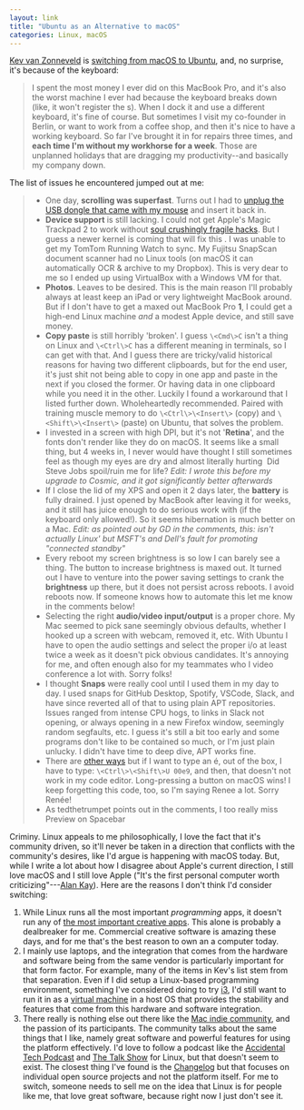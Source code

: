 ```yaml
---
layout: link
title: "Ubuntu as an Alternative to macOS"
categories: Linux, macOS
---
```


[Kev van Zonneveld](https://twitter.com/kvz) is [switching from macOS to Ubuntu](https://kvz.io/tobuntu.html), and, no surprise, it's because of the keyboard:

> I spent the most money I ever did on this MacBook Pro, and it's also the worst machine I ever had because the keyboard breaks down (like, it won't register the s). When I dock it and use a different keyboard, it's fine of course. But sometimes I visit my co-founder in Berlin, or want to work from a coffee shop, and then it's nice to have a working keyboard. So far I've brought it in for repairs three times, and **each time I'm without my workhorse for a week**. Those are unplanned holidays that are dragging my productivity--and basically my company down.

The list of issues he encountered jumped out at me:

> - One day, **scrolling was superfast**. Turns out I had to [unplug the USB dongle that came with my mouse](https://askubuntu.com/a/360045/2222) and insert it back in.
> - **Device support** is still lacking. I could not get Apple's Magic Trackpad 2 to work without [soul crushingly fragile hacks](https://www.reddit.com/r/linuxquestions/comments/7pxl5u/is_the_magic_trackpad_2_usable_in_ubuntu_wired_or/). But I guess a newer kernel is coming that will fix this . I was unable to get my TomTom Running Watch to sync. My Fujitsu SnapScan document scanner had no Linux tools (on macOS it can automatically OCR & archive to my Dropbox). This is very dear to me so I ended up using VirtualBox with a Windows VM for that.
> - **Photos**. Leaves to be desired. This is the main reason I'll probably always at least keep an iPad or very lightweight MacBook around. But if I don't have to get a maxed out MacBook Pro **1**, I could get a high-end Linux machine *and* a modest Apple device, and still save money.
> - **Copy paste** is still horribly 'broken'. I guess `\<Cmd\>C` isn't a thing on Linux and `\<Ctrl\>C` has a different meaning in terminals, so I can get with that. And I guess there are tricky/valid historical reasons for having two different clipboards, but for the end user, it's just shit not being able to copy in one app and paste in the next if you closed the former. Or having data in one clipboard while you need it in the other. Luckily I found a workaround that I listed further down. Wholeheartedly recommended. Paired with training muscle memory to do `\<Ctrl\>\<Insert\>` (copy) and `\<Shift\>\<Insert\>` (paste) on Ubuntu, that solves the problem.
> - I invested in a screen with high DPI, but it's not '**Retina**', and the fonts don't render like they do on macOS. It seems like a small thing, but 4 weeks in, I never would have thought I still sometimes feel as though my eyes are dry and almost literally hurting  Did Steve Jobs spoil/ruin me for life? *Edit: I wrote this before my upgrade to Cosmic, and it got significantly better afterwards*
> - If I close the lid of my XPS and open it 2 days later, the **battery** is fully drained. I just opened by MacBook after leaving it for weeks, and it still has juice enough to do serious work with (if the keyboard only allowed!). So it seems hibernation is much better on a Mac. *Edit: as* *pointed out by GD in the comments, this: isn't actually Linux' but MSFT's and Dell's fault for promoting "connected standby"*
> - Every reboot my screen brightness is so low I can barely see a thing. The button to increase brightness is maxed out. It turned out I have to venture into the power saving settings to crank the **brightness** up there, but it does not persist across reboots. I avoid reboots now. If someone knows how to automate this let me know in the comments below!
> - Selecting the right **audio/video input/output** is a proper chore. My Mac seemed to pick sane seemingly obvious defaults, whether I hooked up a screen with webcam, removed it, etc. With Ubuntu I have to open the audio settings and select the proper i/o at least twice a week as it doesn't pick obvious candidates. It's annoying for me, and often enough also for my teammates who I video conference a lot with. Sorry folks!
> - I thought **Snaps** were really cool until I used them in my day to day. I used snaps for GitHub Desktop, Spotify, VSCode, Slack, and have since reverted all of that to using plain APT repositories. Issues ranged from intense CPU hogs, to links in Slack not opening, or always opening in a new Firefox window, seemingly random segfaults, etc. I guess it's still a bit too early and some programs don't like to be contained so much, or I'm just plain unlucky. I didn't have time to deep dive, APT works fine.
> - There are [other ways](https://help.ubuntu.com/stable/ubuntu-help/tips-specialchars.html.en) but if I want to type an é, out of the box, I have to type: `\<Ctrl\>\<Shift\>U 00e9`, and then, that doesn't not work in my code editor. Long-pressing a button on macOS wins! I keep forgetting this code, too, so I'm saying Renee a lot. Sorry Renée!
> - As tedthetrumpet points out in the comments, I too really miss Preview on Spacebar

Criminy. Linux appeals to me philosophically, I love the fact that it's community driven, so it'll never be taken in a direction that conflicts with the community's desires, like I'd argue is happening with macOS today. But, while I write a lot about how I disagree about Apple's current direction, I still love macOS and I still love Apple ("It's the first personal computer worth criticizing"---[Alan Kay](https://www.fastcompany.com/40435064/what-alan-kay-thinks-about-the-iphone-and-technology-now)). Here are the reasons I don't think I'd consider switching:

1. While Linux runs all the most important *programming* apps, it doesn't run any of [the most important creative apps](https://blog.robenkleene.com/2019/08/07/apples-app-stores-have-failed-creative-apps/). This alone is probably a dealbreaker for me. Commercial creative software is amazing these days, and for me that's the best reason to own an a computer today.
2. I mainly use laptops, and the integration that comes from the hardware and software being from the same vendor is particularly important for that form factor. For example, many of the items in Kev's list stem from that separation. Even if I did setup a Linux-based programming environment, something I've considered doing to try [i3](https://i3wm.org/), I'd still want to run it in as a [virtual machine](https://en.wikipedia.org/wiki/Virtual_machine) in a host OS that provides the stability and features that come from this hardware and software integration.
3. There really is nothing else out there like the [Mac indie community](https://macopenweb.com/), and the passion of its participants. The community talks about the same things that I like, namely great software and powerful features for using the platform effectively. I'd love to follow a podcast like the [Accidental Tech Podcast](https://atp.fm/) and [The Talk Show](https://daringfireball.net/thetalkshow/) for Linux, but that doesn't seem to exist. The closest thing I've found is the [Changelog](https://changelog.com/podcast) but that focuses on individual open source projects and not the platform itself. For me to switch, someone needs to sell me on the idea that Linux is for people like me, that love great software, because right now I just don't see it.

